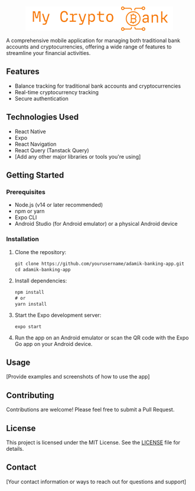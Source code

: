   <p align="center">
    <img src="assets/logo.png" alt="Adamik Banking App Logo" width="400"/>
  </p>

A comprehensive mobile application for managing both traditional bank accounts and cryptocurrencies, offering a wide range of features to streamline your financial activities.

## Features

- Balance tracking for traditional bank accounts and cryptocurrencies
- Real-time cryptocurrency tracking
- Secure authentication

## Technologies Used

- React Native
- Expo
- React Navigation
- React Query (Tanstack Query)
- [Add any other major libraries or tools you're using]

## Getting Started

### Prerequisites

- Node.js (v14 or later recommended)
- npm or yarn
- Expo CLI
- Android Studio (for Android emulator) or a physical Android device

### Installation

1. Clone the repository:

   ```
   git clone https://github.com/yourusername/adamik-banking-app.git
   cd adamik-banking-app
   ```

2. Install dependencies:

   ```
   npm install
   # or
   yarn install
   ```

3. Start the Expo development server:

   ```
   expo start
   ```

4. Run the app on an Android emulator or scan the QR code with the Expo Go app on your Android device.

## Usage

[Provide examples and screenshots of how to use the app]

## Contributing

Contributions are welcome! Please feel free to submit a Pull Request.

## License

This project is licensed under the MIT License. See the [LICENSE](LICENSE) file for details.

## Contact

[Your contact information or ways to reach out for questions and support]
